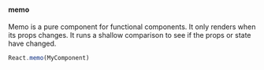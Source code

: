 #### memo

Memo is a pure component for functional components. It only renders when its props changes. It runs a shallow comparison to see if the props or state have changed.

````jsx
React.memo(MyComponent)
````
